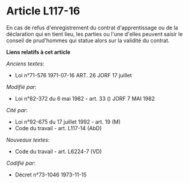 # Article L117-16

En cas de refus d'enregistrement du contrat d'apprentissage ou de la déclaration qui en tient lieu, les parties ou l'une
d'elles peuvent saisir le conseil de prud'hommes qui statue alors sur la validité du contrat.

**Liens relatifs à cet article**

_Anciens textes_:

  - Loi n°71-576 1971-07-16 ART. 26 JORF 17 juillet

_Modifié par_:

  - Loi n°82-372 du 6 mai 1982 - art. 33 () JORF 7 MAI 1982

_Cité par_:

  - Loi n°92-675 du 17 juillet 1992 - art. 19 (M)
  - Code du travail - art. L117-14 (AbD)

_Nouveaux textes_:

  - Code du travail - art. L6224-7 (VD)

_Codifié par_:

  - Décret n°73-1046 1973-11-15
